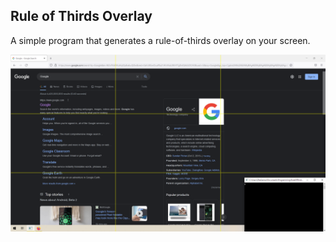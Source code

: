 ## Rule of Thirds Overlay

A simple program that generates a rule-of-thirds overlay on your screen.

![Demonstration of the Application](Demonstration.png)